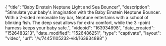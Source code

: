 {
    "title": "Baby Einstein Neptune Light and Sea Bouncer",
    "description": "Stimulate your baby's imagination with the Baby Einstein Neptune Bouncer. With a 2-sided removable toy bar, Neptune entertains with a school of blinking fish. The deep seat allows for extra comfort, while the 3 -point harness keeps your baby safe.",
    "videoid": "163934898",
    "date_created": "1526483213",
    "date_modified": "1526486251",
    "type": "captivate",
    "layout": "video",
    "url": "\/v\/74451105232-vid\/163934898"
}